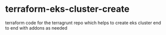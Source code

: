 # terraform-eks-cluster-create
terraform code for the terragrunt repo which helps to create eks cluster end to end with addons as needed
